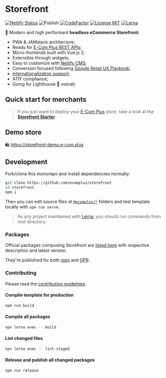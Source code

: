 # Storefront

[![Netlify Status](https://api.netlify.com/api/v1/badges/c5f6676c-5b7f-4d5b-b348-b714f56f83d0/deploy-status)](https://app.netlify.com/sites/storefront-template/deploys) ![Publish](https://github.com/ecomplus/storefront/workflows/Publish/badge.svg) [![CodeFactor](https://www.codefactor.io/repository/github/ecomplus/storefront/badge)](https://www.codefactor.io/repository/github/ecomplus/storefront) [![License MIT](https://img.shields.io/badge/License-MIT-yellow.svg)](https://opensource.org/licenses/MIT) [![Lerna](https://img.shields.io/badge/maintained%20with-lerna-cc00ff.svg)](https://lerna.js.org/)

:rocket: Modern and high performant **headless eCommerce Storefront**:

- PWA & JAMstack architecture;
- Ready for [E-Com Plus REST APIs](https://developers.e-com.plus/docs/reference/);
- Micro-frontends built with Vue.js 2;
- Extensible through widgets;
- Easy to customize with [Netlify CMS](https://www.netlifycms.org/);
- Conversion focused following [Google Retail UX Playbook](https://services.google.com/fh/files/events/pdf_retail_ux_playbook.pdf);
- [Internationalization support](https://github.com/ecomplus/i18n);
- A11Y compliance;
- Going for Lighthouse :100: overall;

## Quick start for merchants

> If you just want to deploy your [E-Com Plus](https://e-com.plus) store, take a look at the **[Storefront Starter](https://github.com/ecomplus/storefront-starter)**.

## Demo store

:shopping: https://storefront-demo.e-com.plus

## Development

Fork/clone this monorepo and install dependencies normally:

```bash
git clone https://github.com/ecomplus/storefront
cd storefront
npm i
```

Then you can edit source files at [`@ecomplus/*`](@ecomplus) folders and test template locally with `npm run serve`.

> As any project maintained with [Lerna](https://lerna.js.org/), you should run commands from root directory.

### Packages

Official packages composing Storefront are [listed here](https://github.com/ecomplus/storefront/packages) with respective description and latest version.

They're published for both [npm](https://www.npmjs.com/) and [GPR](https://github.com/features/packages).

### Contributing

Please read the [contribution guidelines](CONTRIBUTING.md).

#### Compile template for production

```bash
npm run build
```

#### Compile all packages

```bash
npx lerna exec -- build
```

#### Lint changed files

```bash
npx lerna exec -- lint-staged
```

#### Release and publish all changed packages

```bash
npm run release
```
